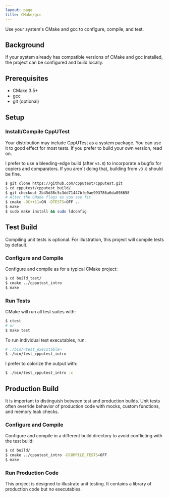 ```yaml
---
layout: page
title: CMake/gcc
---
```


Use your system's CMake and gcc to configure, compile, and test.


## Background

If your system already has compatible versions of CMake and gcc installed,
the project can be configured and build locally.


## Prerequisites

  * CMake 3.5+
  * gcc
  * git (optional)


## Setup

### Install/Compile CppUTest

Your distribution may include CppUTest as a system package. You can use it to
good effect for most tests. If you prefer to build your own version, read on.

I prefer to use a bleeding-edge build (after `v3.8`) to incorporate a bugfix for
copiers and comparators. If you aren't doing that, building from `v3.8` should be fine.

```bash
$ git clone https://github.com/cpputest/cpputest.git
$ cd cpputest/cpputest_build/
$ git checkout 2b45d38c5c3dd71447bfe0ae993786a6da898658
# Alter the CMake flags as you see fit.
$ cmake -DC++11=ON -DTESTS=OFF ..
$ make
$ sudo make install && sudo ldconfig
```


## Test Build

Compiling unit tests is optional. For illustration, this project will compile
tests by default.


### Configure and Compile

Configure and compile as for a typical CMake project:
```bash
$ cd build_test/
$ cmake ../cpputest_intro
$ make
```


### Run Tests

CMake will run all test suites with:
```bash
$ ctest
# or
$ make test
```

To run individual test executables, run:
```bash
# ./bin/<test_executable>
$ ./bin/test_cpputest_intro
```

I prefer to colorize the output with:
```bash
$ ./bin/test_cpputest_intro -c
```

## Production Build

It is important to distinguish between test and production builds. Unit tests
often override behavior of production code with mocks, custom functions, and
memory leak checks.


### Configure and Compile

Configure and compile in a different build directory to avoid conflicting
with the test build:
```bash
$ cd build/
$ cmake ../cpputest_intro -DCOMPILE_TESTS=OFF
$ make
```

### Run Production Code

This project is designed to illustrate unit testing. It contains a library of
production code but no executables.
